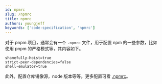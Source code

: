 ```yaml
---
id: npmrc
slug: /npmrc
title: npmrc
authors: youngjeff
keywords: ['code-specification', 'npmrc']
---
```


对于 pnpm 项目，通常会有一个 `.npmrc` 文件，用于配置 npm 的一些参数，比如使用 pnpm 的严格模式等，其内容如下。

```properties title='.npmrc'
shamefully-hoist=true
strict-peer-dependencies=false
shell-emulator=true
```

此外，配置仓库镜像源，node 版本等等。更多配置可看 [.npmrc](https://pnpm.io/npmrc)。
